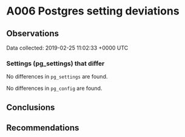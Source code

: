 # A006 Postgres setting deviations #

## Observations ##
Data collected: 2019-02-25 11:02:33 +0000 UTC  

### Settings (pg_settings) that differ ###

No differences in `pg_settings` are found.


No differences in `pg_config` are found.



## Conclusions ##


## Recommendations ##

